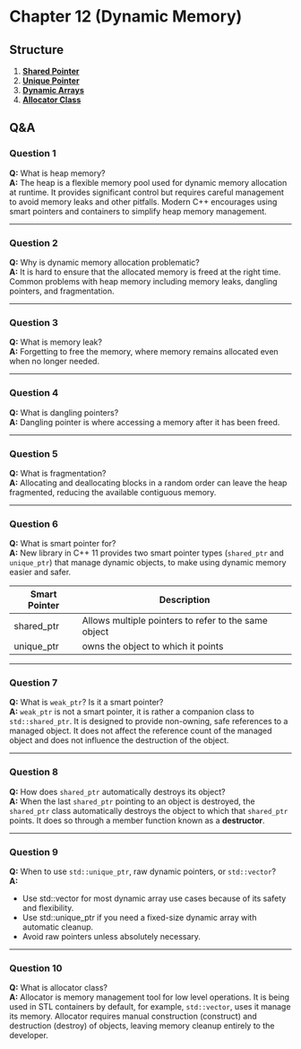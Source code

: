 # Chapter 12 (Dynamic Memory)

## Structure
1. [**Shared Pointer**](./src/shared_ptr.cpp)
2. [**Unique Pointer**](./src/unique_ptr.cpp)
3. [**Dynamic Arrays**](./src/dynamic_arrays.cpp)
4. [**Allocator Class**](./src/allocator.cpp)

## Q&A
### Question 1
**Q:** What is heap memory?  
**A:** The heap is a flexible memory pool used for dynamic memory allocation at runtime. It provides significant control but requires careful management to avoid memory leaks and other pitfalls. Modern C++ encourages using smart pointers and containers to simplify heap memory management.

---

### Question 2
**Q:** Why is dynamic memory allocation problematic?  
**A:** It is hard to ensure that the allocated memory is freed at the right time. Common problems with heap memory including memory leaks, dangling pointers, and fragmentation.

---

### Question 3
**Q:** What is memory leak?  
**A:** Forgetting to free the memory, where memory remains allocated even when no longer needed.

---

### Question 4
**Q:** What is dangling pointers?  
**A:** Dangling pointer is where accessing a memory after it has been freed.

---

### Question 5
**Q:** What is fragmentation?  
**A:** Allocating and deallocating blocks in a random order can leave the heap fragmented, reducing the available contiguous memory.

---

### Question 6
**Q:** What is smart pointer for?  
**A:** New library in C++ 11 provides two smart pointer types (`shared_ptr` and `unique_ptr`) that manage dynamic objects, to make using dynamic memory easier and safer.

| Smart Pointer   | Description                                          |
|-----------------|------------------------------------------------------|
| shared_ptr      | Allows multiple pointers to refer to the same object |
| unique_ptr      | owns the object to which it points                   |

---

### Question 7
**Q:** What is `weak_ptr`? Is it a smart pointer?  
**A:** `weak_ptr` is not a smart pointer, it is rather a companion class to `std::shared_ptr`. It is designed to provide non-owning, safe references to a managed object. It does not affect the reference count of the managed object and does not influence the destruction of the object.

---

### Question 8
**Q:** How does `shared_ptr` automatically destroys its object?  
**A:** When the last `shared_ptr` pointing to an object is destroyed, the `shared_ptr` class automatically destroys the object to which that `shared_ptr` points. It does so through a member function known as a **destructor**.

---

### Question 9
**Q:** When to use `std::unique_ptr`, raw dynamic pointers, or `std::vector`?  
**A:** 
- Use std::vector for most dynamic array use cases because of its safety and flexibility.
- Use std::unique_ptr if you need a fixed-size dynamic array with automatic cleanup.
- Avoid raw pointers unless absolutely necessary.

---

### Question 10
**Q:** What is allocator class?  
**A:** Allocator is memory management tool for low level operations. It is being used in STL containers by default, for example, `std::vector`, uses it manage its memory. Allocator requires manual construction (construct) and destruction (destroy) of objects, leaving memory cleanup entirely to the developer.